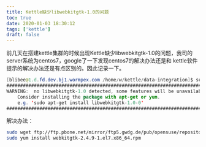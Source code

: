 ```yaml
---
title: Kettle缺少libwebkitgtk-1.0的问题
toc: true
date: 2020-01-03 18:30:12
tags: ['kettle']
draft: false
---
```


前几天在搭建kettle集群的时候出现Kettle缺少libwebkitgtk-1.0的问题，我司的server系统为centos7，google了一下发现centos7的解决办法还是和
kettle软件提示的解决办法还是有点区别的。因此记录一下。


```java
[blibee@1.d.fd.dev.bj1.wormpex.com /home/w/kettle/data-integration]$ sudo ./carte.sh ./pwd/carte-config-master-15000.xml
#######################################################################
WARNING:  no libwebkitgtk-1.0 detected, some features will be unavailable
    Consider installing the package with apt-get or yum.
    e.g. 'sudo apt-get install libwebkitgtk-1.0-0'
#######################################################################
```

解决办法：

```bash
sudo wget ftp://ftp.pbone.net/mirror/ftp5.gwdg.de/pub/opensuse/repositories/home:/matthewdva:/build:/EPEL:/el7/RHEL_7/x86_64/webkitgtk-2.4.9-1.el7.x86_64.rpm
sudo yum install webkitgtk-2.4.9-1.el7.x86_64.rpm
```